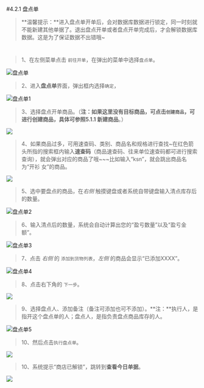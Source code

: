 #4.2.1 盘点单

>**温馨提示：**进入盘点单开单后，会对数据库数据进行锁定，同一时刻就不能新建其他单据了。退出盘点开单或者盘点开单完成后，才会解锁数据库数据。这是为了保证数据不出错哦~
#  
>1、在左侧菜单点击 `前往开单`，在弹出的菜单中选择`盘点单`。

![盘点单](./images/inventorylist.jpg)

>2、进入**盘点单**界面，弹出框内选择`确定`，

![盘点单1](./images/inventorylist1.jpg)

>3、选择盘点开单商品。（**注：**如果这里没有目标商品，可点击`创建商品`，可进行创建商品，具体可参照**5.1.1 新建商品**。）

![](./images/inventorylist1.png)

>4、如果商品过多，可用速查码、类别、商品名和规格进行查找~在红色箭头所指的搜索框内输入**速查码**（商品速查码、往来单位速查码都可进行搜索查询），就会弹出对应的商品了哦~~~比如输入“ksn”，就会跳出商品名为“开衫 女”的商品。

![](./images/inventorylist2.png)

>5、选中要盘点的商品，在*右侧* 触摸键盘或者系统自带键盘输入清点库存后的数量。

![盘点单2](./images/inventorylist2.jpg)

>6、输入清点后的数量，系统会自动计算出您的“盈亏数量”以及“盈亏金额”。


![盘点单3](./images/inventorylist3.jpg)

>7、点击 *右侧* 的 `添加到货物列表`，*左侧* 的商品会显示“已添加XXXX”。

![盘点单4](./images/inventorylist4.jpg)

>8、点击右下角的 `下一步`。

![](./images/inventorylist.png)

>9、选择盘点人、添加备注（备注可添加也可不添加）。**注：**执行人，是指开这个盘点单的人；盘点人，是指负责盘点商品库存的人。

![盘点单5](./images/inventorylist5.jpg)

>10、然后点击`执行盘点单`。

![](./images/inventorylist3.png)

>10、系统提示“商店已解锁”，跳转到**查看今日单据**。

![](./images/inventorylist4.png)

